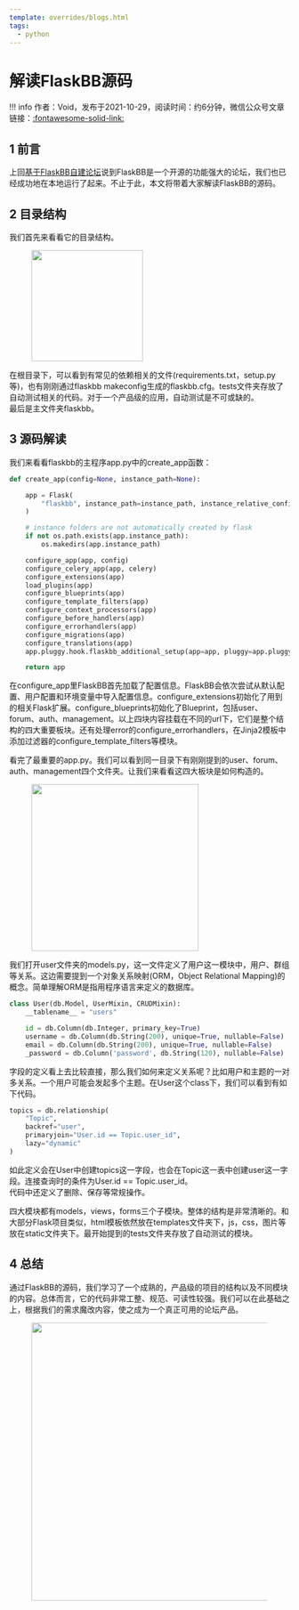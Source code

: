 ```yaml
---
template: overrides/blogs.html
tags:
  - python
---
```


# 解读FlaskBB源码

!!! info
    作者：Void，发布于2021-10-29，阅读时间：约6分钟，微信公众号文章链接：[:fontawesome-solid-link:](https://mp.weixin.qq.com/s/ctAdVwr1CdzRSPQfrRVGPQ)

## 1 前言

上回[基于FlaskBB自建论坛](https://mp.weixin.qq.com/s/Bsoc0rj14ma3luKjvR_9qQ)说到FlaskBB是一个开源的功能强大的论坛，我们也已经成功地在本地运行了起来。不止于此，本文将带着大家解读FlaskBB的源码。

## 2 目录结构

我们首先来看看它的目录结构。

<figure>
  <img src="https://cdn.jsdelivr.net/gh/BulletTech2021/Pics/img/flaskbb1.png" width="200" />
</figure>

在根目录下，可以看到有常见的依赖相关的文件(requirements.txt，setup.py等)，也有刚刚通过flaskbb makeconfig生成的flaskbb.cfg。tests文件夹存放了自动测试相关的代码。对于一个产品级的应用，自动测试是不可或缺的。  
最后是主文件夹flaskbb。

## 3 源码解读

我们来看看flaskbb的主程序app.py中的create_app函数：

```python
def create_app(config=None, instance_path=None):

    app = Flask(
        "flaskbb", instance_path=instance_path, instance_relative_config=True
    )

    # instance folders are not automatically created by flask
    if not os.path.exists(app.instance_path):
        os.makedirs(app.instance_path)

    configure_app(app, config)
    configure_celery_app(app, celery)
    configure_extensions(app)
    load_plugins(app)
    configure_blueprints(app)
    configure_template_filters(app)
    configure_context_processors(app)
    configure_before_handlers(app)
    configure_errorhandlers(app)
    configure_migrations(app)
    configure_translations(app)
    app.pluggy.hook.flaskbb_additional_setup(app=app, pluggy=app.pluggy)

    return app
```

在configure_app里FlaskBB首先加载了配置信息。FlaskBB会依次尝试从默认配置、用户配置和环境变量中导入配置信息。configure_extensions初始化了用到的相关Flask扩展。configure_blueprints初始化了Blueprint，包括user、forum、auth、management。以上四块内容挂载在不同的url下，它们是整个结构的四大重要板块。还有处理error的configure_errorhandlers，在Jinja2模板中添加过滤器的configure_template_filters等模块。

看完了最重要的app.py。我们可以看到同一目录下有刚刚提到的user、forum、auth、management四个文件夹。让我们来看看这四大板块是如何构造的。  

<figure>
  <img src="https://cdn.jsdelivr.net/gh/BulletTech2021/Pics/img/flaskbb2.png" width="300" />
</figure>

我们打开user文件夹的models.py，这一文件定义了用户这一模块中，用户、群组等关系。这边需要提到一个对象关系映射(ORM，Object Relational Mapping)的概念。简单理解ORM是指用程序语言来定义的数据库。

```python
class User(db.Model, UserMixin, CRUDMixin):
    __tablename__ = "users"

    id = db.Column(db.Integer, primary_key=True)
    username = db.Column(db.String(200), unique=True, nullable=False)
    email = db.Column(db.String(200), unique=True, nullable=False)
    _password = db.Column('password', db.String(120), nullable=False)
```

字段的定义看上去比较直接，那么我们如何来定义关系呢？比如用户和主题的一对多关系。一个用户可能会发起多个主题。在User这个class下，我们可以看到有如下代码。

```python
topics = db.relationship(
    "Topic",
    backref="user",
    primaryjoin="User.id == Topic.user_id",
    lazy="dynamic"
)
```

如此定义会在User中创建topics这一字段，也会在Topic这一表中创建user这一字段。连接查询时的条件为User.id == Topic.user_id。  
代码中还定义了删除、保存等常规操作。

四大模块都有models，views，forms三个子模块。整体的结构是非常清晰的。和大部分Flask项目类似，html模板依然放在templates文件夹下，js，css，图片等放在static文件夹下。最开始提到的tests文件夹存放了自动测试的模块。

## 4 总结

通过FlaskBB的源码，我们学习了一个成熟的，产品级的项目的结构以及不同模块的内容。总体而言，它的代码非常工整、规范、可读性较强。我们可以在此基础之上，根据我们的需求魔改内容，使之成为一个真正可用的论坛产品。

<figure>
  <img src="https://cdn.jsdelivr.net/gh/BulletTech2021/Pics/2021-6-14/1623639526512-1080P%20(Full%20HD)%20-%20Tail%20Pic.png" width="500" />
</figure>
